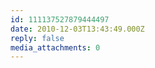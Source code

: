 ```yaml
---
id: 111137527879444497
date: 2010-12-03T13:43:49.000Z
reply: false
media_attachments: 0
---
```


``````````````````````````````````````````````````````````

